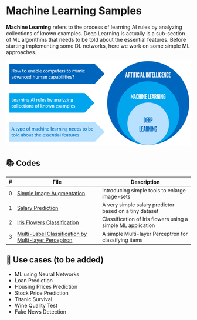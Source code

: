 # Machine Learning Samples

**Machine Learning** refers to the process of learning AI rules by analyzing collections of known examples. Deep Learning is actually is a sub-section of ML algorithms that needs to be told about the essential features. Before starting implementing some DL networks, here we work on some simple ML approaches.

![ML](https://github.com/alitourani/deep-learning-from-scratch/blob/main/_content/AliTourani-DeepLearningFromScratch-MachineLearning.png "ML")

## 📚 Codes

| #   | File                                                                                                                                                | Description                                            |
| --- | --------------------------------------------------------------------------------------------------------------------------------------------------- | ------------------------------------------------------ |
| 0   | [Simple Image Augmentation](https://github.com/alitourani/deep-learning-from-scratch/blob/main/Codes/ML/Simple_Image_Augmentation.ipynb "Simple Image Augmentation") | Introducing simple tools to enlarge image-sets |
| 1   | [Salary Prediction](https://github.com/alitourani/deep-learning-from-scratch/blob/main/Codes/ML/Simple_Salary_Prediction.ipynb "Salary Prediction") | A very simple salary predictor based on a tiny dataset |
| 2   | [Iris Flowers Classification](https://github.com/alitourani/deep-learning-from-scratch/blob/main/Codes/ML/Iris_Flowers_Classification.ipynb "Iris Flowers Classification") | Classification of Iris flowers using a simple ML application |
| 3   | [Multi-Label Classification by Multi-layer Perceptron](https://github.com/alitourani/deep-learning-from-scratch/blob/main/Codes/ML/Multi_Label_Classification.ipynb "Multi-Label Classification") | A simple Multi-layer Perceptron for classifying items |

## 🧩 Use cases (to be added)

- ML using Neural Networks
- Loan Prediction
- Housing Prices Prediction
- Stock Price Prediction
- Titanic Survival
- Wine Quality Test
- Fake News Detection
